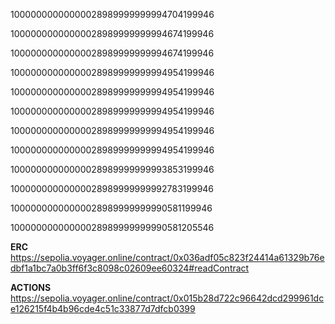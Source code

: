 10000000000000028989999999994704199946

10000000000000028989999999994674199946

10000000000000028989999999994674199946

10000000000000028989999999994954199946


10000000000000028989999999994954199946

10000000000000028989999999994954199946

10000000000000028989999999994954199946

10000000000000028989999999994954199946

10000000000000028989999999993853199946

10000000000000028989999999992783199946

10000000000000028989999999990581199946

10000000000000028989999999990581205546


**ERC**
https://sepolia.voyager.online/contract/0x036adf05c823f24414a61329b76edbf1a1bc7a0b3ff6f3c8098c02609ee60324#readContract

**ACTIONS**
https://sepolia.voyager.online/contract/0x015b28d722c96642dcd299961dce126215f4b4b96cde4c51c33877d7dfcb0399

